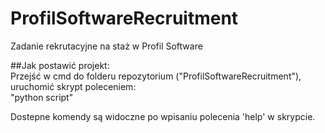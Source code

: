 ﻿# ProfilSoftwareRecruitment
Zadanie rekrutacyjne na staż w Profil Software

##Jak postawić projekt:\
Przejść w cmd do folderu repozytorium ("ProfilSoftwareRecruitment"), uruchomić skrypt poleceniem:\
"python script"

Dostepne komendy są widoczne po wpisaniu polecenia 'help' w skrypcie.

